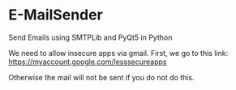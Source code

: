 # E-MailSender
 Send Emails using SMTPLib and PyQt5 in Python

We need to allow insecure apps via gmail. First, we go to this link:
https://myaccount.google.com/lesssecureapps

Otherwise the mail will not be sent if you do not do this.
